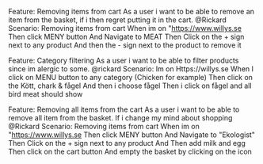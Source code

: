 
Feature: Removing items from cart
As a user i want to be able to remove an item from the basket, if i then regret putting it in the cart.
@Rickard
Scenario: Removing items from cart
  When im on "https://www.willys.se
  Then click MENY button
  And Navigate to MEAT
  Then Click on the + sign next to any product
  And then the - sign next to the product to remove it



  Feature: Category filtering
    As a user i want to be able to filter products since im alergic to some.
  @rickard
  Scenario: Im on Https://willys.se
    When I click on MENU button to  any category (Chicken for example)
    Then click on the  Kött, chark & fågel
    And then i choose fågel
    Then i click on fågel and all bird meat should show

Feature: Removing all items from the cart
  As a user i want to be able to remove all item from the basket. If i change my mind about shopping
  @Rickard
  Scenario: Removing items from cart
    When im on "https://www.willys.se
    Then click MENY button
    And Navigate to "Ekologist"
    Then Click on the + sign next to any product 
    And Then add milk and egg
    Then click on the cart button
    And empty the basket by clicking on the icon

